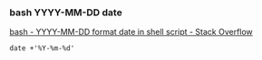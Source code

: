 ###  bash YYYY-MM-DD date


[bash - YYYY-MM-DD format date in shell script - Stack Overflow](https://stackoverflow.com/questions/1401482/yyyy-mm-dd-format-date-in-shell-script "bash - YYYY-MM-DD format date in shell script - Stack Overflow")


 

```
date +'%Y-%m-%d'
```
